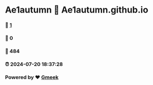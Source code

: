 # Ae1autumn :link: Ae1autumn.github.io 
### :page_facing_up: [1](Ae1autumn.github.io/tag.html) 
### :speech_balloon: 0 
### :hibiscus: 484 
### :alarm_clock: 2024-07-20 18:37:28 
### Powered by :heart: [Gmeek](https://github.com/Meekdai/Gmeek)
